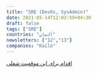 ```yaml
---
title: "SRE (DevOs, SysAdmin)"
date: 2021-05-14T12:03:59+04:30
draft: false
tags: ["SRE"]
countries: "آلمان"
newsletters: ["12","13"]
companies: "Kailo"
---
```


[اقدام برای این موقعیت شغلی](https://stackoverflow.com/jobs/526472/sre-devops-system-administrator-kialo)